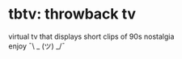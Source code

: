 # tbtv: throwback tv
virtual tv that displays short clips of 90s nostalgia
<br />
enjoy ¯\ _ (ツ) _/¯
